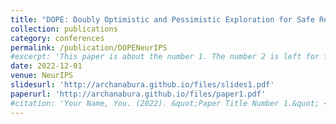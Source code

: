 ```yaml
---
title: "DOPE: Doubly Optimistic and Pessimistic Exploration for Safe Reinforcement Learning, A Bura, A HasanzadeZonuzy, D Kalathil, S Shakkottai, Jean-Francois Chamberland"
collection: publications
category: conferences
permalink: /publication/DOPENeurIPS
#excerpt: 'This paper is about the number 1. The number 2 is left for future work.'
date: 2022-12-01
venue: NeurIPS
slidesurl: 'http://archanabura.github.io/files/slides1.pdf'
paperurl: 'http://archanabura.github.io/files/paper1.pdf'
#citation: 'Your Name, You. (2022). &quot;Paper Title Number 1.&quot; <i>Journal 1</i>. 1(1).'
---
```

